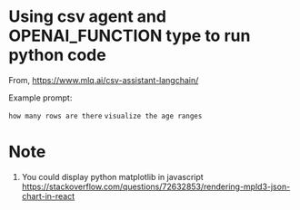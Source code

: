 # Using csv agent and OPENAI_FUNCTION type to run python code

From, https://www.mlq.ai/csv-assistant-langchain/

Example prompt:

`how many rows are there`
`visualize the age ranges`

# Note

1. You could display python matplotlib in javascript
https://stackoverflow.com/questions/72632853/rendering-mpld3-json-chart-in-react